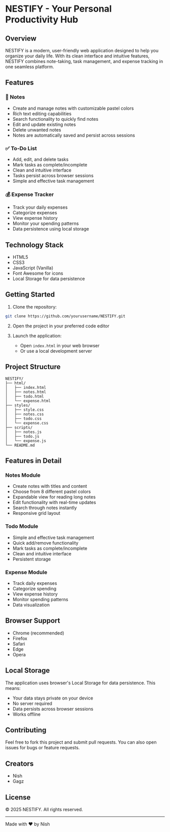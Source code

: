 # NESTIFY - Your Personal Productivity Hub

## Overview
NESTIFY is a modern, user-friendly web application designed to help you organize your daily life. With its clean interface and intuitive features, NESTIFY combines note-taking, task management, and expense tracking in one seamless platform.

## Features

### 📝 Notes
- Create and manage notes with customizable pastel colors
- Rich text editing capabilities
- Search functionality to quickly find notes
- Edit and update existing notes
- Delete unwanted notes
- Notes are automatically saved and persist across sessions

### ✅ To-Do List
- Add, edit, and delete tasks
- Mark tasks as complete/incomplete
- Clean and intuitive interface
- Tasks persist across browser sessions
- Simple and effective task management

### 💰 Expense Tracker
- Track your daily expenses
- Categorize expenses
- View expense history
- Monitor your spending patterns
- Data persistence using local storage

## Technology Stack
- HTML5
- CSS3
- JavaScript (Vanilla)
- Font Awesome for icons
- Local Storage for data persistence

## Getting Started

1. Clone the repository:
```bash
git clone https://github.com/yourusername/NESTIFY.git
```

2. Open the project in your preferred code editor

3. Launch the application:
   - Open `index.html` in your web browser
   - Or use a local development server

## Project Structure
```
NESTIFY/
├── html/
│   ├── index.html
│   ├── notes.html
│   ├── todo.html
│   └── expense.html
├── styles/
│   ├── style.css
│   ├── notes.css
│   ├── todo.css
│   └── expense.css
├── scripts/
│   ├── notes.js
│   ├── todo.js
│   └── expense.js
└── README.md
```

## Features in Detail

### Notes Module
- Create notes with titles and content
- Choose from 8 different pastel colors
- Expandable view for reading long notes
- Edit functionality with real-time updates
- Search through notes instantly
- Responsive grid layout

### Todo Module
- Simple and effective task management
- Quick add/remove functionality
- Mark tasks as complete/incomplete
- Clean and intuitive interface
- Persistent storage

### Expense Module
- Track daily expenses
- Categorize spending
- View expense history
- Monitor spending patterns
- Data visualization

## Browser Support
- Chrome (recommended)
- Firefox
- Safari
- Edge
- Opera

## Local Storage
The application uses browser's Local Storage for data persistence. This means:
- Your data stays private on your device
- No server required
- Data persists across browser sessions
- Works offline

## Contributing
Feel free to fork this project and submit pull requests. You can also open issues for bugs or feature requests.

## Creators
- Nish
- Gagz

## License
© 2025 NESTIFY. All rights reserved.

---
Made with ❤️ by Nish
